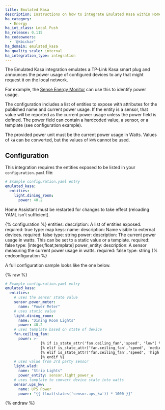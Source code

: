 ```yaml
---
title: Emulated Kasa
description: Instructions on how to integrate Emulated Kasa within Home Assistant.
ha_category:
  - Energy
ha_iot_class: Local Push
ha_release: 0.115
ha_codeowners:
  - '@kbickar'
ha_domain: emulated_kasa
ha_quality_scale: internal
ha_integration_type: integration
---
```


The Emulated Kasa integration emulates a TP-Link Kasa smart plug and announces the power usage of configured devices to any that might request it on the local network. 

For example, the [Sense Energy Monitor](/integrations/sense) can use this to identify power usage.

The configuration includes a list of entities to expose with attributes for the published name and current power usage.
If the entity is a sensor, that value will be reported as the current power usage unless the power field is defined.
The power field can contain a hardcoded value, a sensor, or a template (see configuration example).

<div class='note'>

The provided power unit must be the current power usage in Watts.  Values of `kW` can be converted, but the values of `kWh` cannot be used.

</div>

## Configuration

This integration requires the entities exposed to be listed in your `configuration.yaml` file:

```yaml
# Example configuration.yaml entry
emulated_kasa:
  entities:
    light.dining_room:
      power: 40.2
```
<div class='note'>

Home Assistant must be restarted for changes to take effect (reloading YAML isn't sufficient).

</div>

{% configuration %}
entities:
  description: A list of entities exposed.
  required: true
  type: map
  keys:
    name:
      description: Name visible to external devices.
      required: false
      type: string
    power:
      description: The current power usage in watts. This can be set to a static value or a template.
      required: false
      type: [integer,float,template]
    power_entity:
      description: A sensor measuring the current power usage in watts.
      required: false
      type: string
{% endconfiguration %}

A full configuration sample looks like the one below.

{% raw %}

```yaml
# Example configuration.yaml entry
emulated_kasa:
  entities:
    # uses the sensor state value
    sensor.power_meter:
      name: "Power Meter"
    # uses static value
    light.dining_room:
      name: "Dining Room Lights"
      power: 40.2
    # uses template based on state of device
    fan.ceiling_fan:
      power: >-
                {% if is_state_attr('fan.ceiling_fan','speed', 'low') %} 2
                {% elif is_state_attr('fan.ceiling_fan','speed', 'medium') %} 12
                {% elif is_state_attr('fan.ceiling_fan','speed', 'high') %} 48
                {% endif %}
    # uses value from 3rd party sensor
    light.wled:
      name: "Strip Lights"
      power_entity: sensor.light_power_w
    # uses template to convert device state into watts
    sensor.ups_kw:
      name: UPS Power
      power: "{{ float(states('sensor.ups_kw')) * 1000 }}"
```

{% endraw %}
